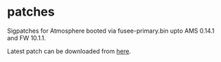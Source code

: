 # patches
Sigpatches for Atmosphere booted via fusee-primary.bin upto AMS 0.14.1 and FW 10.1.1.

Latest patch can be downloaded from [here](https://github.com/eXhumer/patches/releases/latest).
